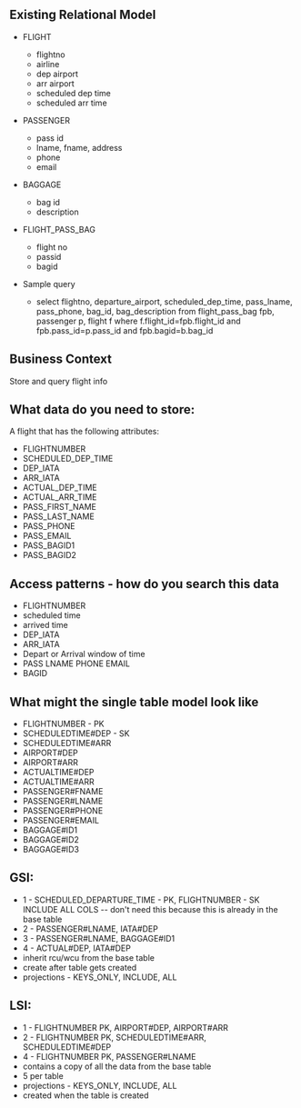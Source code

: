 ## Existing Relational Model
- FLIGHT
  - flightno
  - airline
  - dep airport
  - arr airport
  - scheduled dep time
  - scheduled arr time

- PASSENGER
  - pass id
  - lname, fname, address
  - phone
  - email

- BAGGAGE
  - bag id
  - description

- FLIGHT_PASS_BAG
  - flight no
  - passid
  - bagid

- Sample query
  - select flightno, departure_airport, scheduled_dep_time, pass_lname, pass_phone, bag_id, bag_description from flight_pass_bag fpb, passenger p, flight f where f.flight_id=fpb.flight_id and fpb.pass_id=p.pass_id and fpb.bagid=b.bag_id

## Business Context 
Store and query flight info

## What data do you need to store:
A flight that has the following attributes:
- FLIGHTNUMBER
- SCHEDULED_DEP_TIME
- DEP_IATA
- ARR_IATA
- ACTUAL_DEP_TIME
- ACTUAL_ARR_TIME
- PASS_FIRST_NAME 
- PASS_LAST_NAME 
- PASS_PHONE 
- PASS_EMAIL 
- PASS_BAGID1 
- PASS_BAGID2

## Access patterns - how do you search this data
- FLIGHTNUMBER
- scheduled time
- arrived time
- DEP_IATA
- ARR_IATA
- Depart or Arrival window of time
- PASS LNAME PHONE EMAIL
- BAGID

## What might the single table model look like
- FLIGHTNUMBER - PK
- SCHEDULEDTIME#DEP - SK
- SCHEDULEDTIME#ARR 
- AIRPORT#DEP 
- AIRPORT#ARR 
- ACTUALTIME#DEP 
- ACTUALTIME#ARR
- PASSENGER#FNAME 
- PASSENGER#LNAME 
- PASSENGER#PHONE 
- PASSENGER#EMAIL 
- BAGGAGE#ID1 
- BAGGAGE#ID2 
- BAGGAGE#ID3 

## GSI:
- 1 - SCHEDULED_DEPARTURE_TIME - PK, FLIGHTNUMBER - SK INCLUDE ALL COLS -- don't need this because this is already in the base table
- 2 - PASSENGER#LNAME, IATA#DEP
- 3 - PASSENGER#LNAME, BAGGAGE#ID1
- 4 - ACTUAL#DEP, IATA#DEP
- inherit rcu/wcu from the base table
- create after table gets created
- projections - KEYS_ONLY, INCLUDE, ALL

## LSI:
- 1 - FLIGHTNUMBER PK, AIRPORT#DEP, AIRPORT#ARR
- 2 - FLIGHTNUMBER PK, SCHEDULEDTIME#ARR, SCHEDULEDTIME#DEP
- 4 - FLIGHTNUMBER PK, PASSENGER#LNAME
- contains a copy of all the data from the base table
- 5 per table
- projections - KEYS_ONLY, INCLUDE, ALL
- created when the table is created 

 
